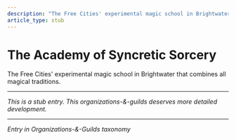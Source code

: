 ```yaml
---
description: "The Free Cities' experimental magic school in Brightwater that combines all magical traditions."
article_type: stub
---
```


# The Academy of Syncretic Sorcery

The Free Cities' experimental magic school in Brightwater that combines all magical traditions.

---
*This is a stub entry. This organizations-&-guilds deserves more detailed development.*

---
*Entry in Organizations-&-Guilds taxonomy*
